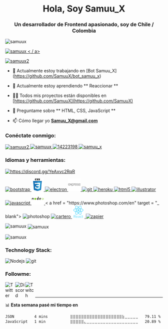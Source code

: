 <h1 align = "center"> Hola, Soy Samuu_X </h1>
<h3 align = "center"> Un desarrollador de Frontend apasionado, soy de Chile / Colombia </h3>

<p align = "left"> <img src = "https://komarev.com/ghpvc/?username=samuux&label=Profile%20views&color=0e75b6&style=flat" alt = "samuux" /> </p>

<p align = "left"> <a href = "https : //github.com/ryo-ma/github-profile-trophy "> <img src =" https://github-profile-trophy.vercel.app/?username=samuux "alt =" samuux "/> < / a> </p>

<p align = "left"> <a href="https://twitter.com/samuux2" target="blank"> <img src = "https://img.shields.io / twitter / follow / samuux2? logo = twitter &style = for-the-badge "alt =" samuux2 "/> </a> </p>

- 🔭 Actualmente estoy trabajando en [Bot Samuu_X] (https://github.com/SamuuX/bot_samuu_x)

- 🌱 Actualmente estoy aprendiendo ** Reaccionar **

- 👨‍💻 Todos mis proyectos están disponibles en [https://github.com/SamuuX](https://github.com/SamuuX)

- 💬 Preguntame sobre ** HTML, CSS, JavaScript **

- 📫 Cómo llegar yo **Samuu_X@gmail.com**

<h3 align = "left"> Conéctate conmigo: </h3>
<p align = "left">
<a href = "https://twitter.com/samuux2" objetivo = "blank"> <img align = "center" src = "https://raw.githubusercontent.com/rahuldkjain/github-profile-readme-generator/master/src/images/icons/Social/twitter.svg" alt = "samuux2" height = "30" width = "40" /> </a>
<a href="https://linkedin.com/in/samuux" target="blank"> <img align = "centro" src = "https: //raw.githubusercontent.com / rahuldkjain / github-profile-readme-generator / master / src / images / icons / Social / linked-in-alt.svg "alt =" samuux "height =" 30 "width =" 40 "/> </ a >
<a href = " https://stackoverflow.com/users/14223198 "target =" blank "> <img align =" center "src =" https://raw.githubusercontent.com/rahuldkjain/github-profile-readme-generator/master/ src / images / icons / Social / stack-overflow.svg "alt =" 14223198 "height =" 30 "width =" 40 "/> </a>
<a href =" https://www.youtube.com/ c / samuu_x "target =" blank "> <img align =" center "src =" https://raw.githubusercontent.com/rahuldkjain/github-profile-readme-generator/master/src/images/icons/Social/ youtube.svg "alt =" samuu_x "altura =" 30 "ancho ="40 "/> </a> <h3 align =" left "> Idiomas y herramientas: </h3>
<a href="https://discord.gg/https://discord.gg/YeAxvc2RqR" target="blank"><img align="center" src="https://raw.githubusercontent.com/rahuldkjain/github-profile-readme-generator/master/src/images/icons/Social/discord.svg" alt="https://discord.gg/YeAxvc2RqR" height="30" width="40" /></a>
</p>


<p align = "left"> <a href="https://getbootstrap.com" target="_blank"> <img src = "https://raw.githubusercontent.com/devicons/devicon/master/icons/ bootstrap / bootstrap-plain-wordmark.svg "alt =" bootstrap "width =" 40 "height =" 40 "/> </a> <a href =" https://www.w3schools.com/css/ "objetivo = "_ blank"> <img src = "https://raw.githubusercontent.com/devicons/devicon/master/icons/css3/css3-original-wordmark.svg" alt = "css3" width = "40" height = "40" /> </a> <a href="https://www.electronjs.org" target="_blank"> <img src = "https: //raw.githubusercontent.com / devicons / devicon / master / icons / electron / electron-original.svg "alt =" electron "width =" 40 "height =" 40 "/> </a> <a href =" https: // expressjs. com "target =" _ blank "> <img src =" https://raw.githubusercontent.com/devicons/devicon/master/icons/express/express-original-wordmark.svg "alt =" express "width =" 40 "height =" 40 "/> </a> <a href="https://git-scm.com/" target="_blank"> <img src =" https://www.vectorlogo.zone/logos /git-scm/git-scm-icon.svg "alt =" git "width =" 40 "height =" 40 "/> </a> <a href =" https://heroku.com "target =" _blank "> <img src = "https://www.vectorlogo.zone/logos/heroku/heroku-icon.svg" alt = "heroku" width = "40" height = "40" /> </a> <a href = " https://www.w3.org/html/ "target =" _ blank "> <img src =" https://raw.githubusercontent.com/devicons/devicon/master/icons/html5/html5-original-wordmark. svg "alt =" html5 "width =" 40 "height =" 40 "/> </a> <a href =" https://www.adobe.com/in/products/illustrator.html "target =" _ en blanco "> <img src =" https://www.vectorlogo.zone/logos/adobe_illustrator/adobe_illustrator-icon.svg "alt =" illustrator "width =" 40 "height =" 40 "/> </a> <a href = "https://developer.mozilla.org/en-US/docs/Web/JavaScript "target =" _ blank "> <img src =" https://raw.githubusercontent.com/devicons/devicon/master/icons/javascript/javascript -original.svg "alt =" javascript "width =" 40 "height =" 40 "/> </a> <a href="https://nodejs.org" target="_blank"> <img src =" https://raw.githubusercontent.com/devicons/devicon/master/icons/nodejs/nodejs-original-wordmark.svg "alt =" nodejs "width =" 40 "height =" 40 "/> </a> < a href = "https://www.photoshop.com/en" target = "_ blank"> <img src = "https://raw.githubusercontent.com/devicons/devicon/master/icons/photoshop/photoshop-line .svg "alt = "photoshop" width = "40" height = "40" /> </a> <a href="https://postman.com" target="_blank"> <img src = "https: // www .vectorlogo.zone / logos / getpostman / getpostman-icon.svg "alt =" cartero "width =" 40 "height =" 40 "/> </a> <a href =" https://reactjs.org/ " target = "_ blank"> <img src = "https://raw.githubusercontent.com/devicons/devicon/master/icons/react/react-original-wordmark.svg" alt = "react" width = "40" height = "40" /> </a> <a href="https://zapier.com" target="_blank"> <img src = "https://www.vectorlogo.zone/logos/zapier/zapier- icono.svg "alt =" zapier "width =" 40 "height =" 40 "/> </a> </p>

<p><img align="left" src="https://github-readme-stats.vercel.app/api/top-langs?username=samuux&show_icons=true&locale=en&layout=compact" alt="samuux" /></p>

<p>&nbsp;<img align="center" src="https://github-readme-stats.vercel.app/api?username=samuux&show_icons=true&locale=en" alt="samuux" /></p>

<p><img align="center" src="https://github-readme-streak-stats.herokuapp.com/?user=samuux&" alt="samuux" /></p>


### Technology Stack:

<p>
  <img alt="Nodejs" src="https://img.shields.io/badge/-Nodejs-43853d?style=flat-square&logo=Node.js&logoColor=white" />
  <img alt="git" src="https://img.shields.io/badge/-Git-F05032?style=flat-square&logo=git&logoColor=white" />
</p>

[twitter]: https://twitter.com/SaMuUx2
[discord]: https://discord.gg/vtrGyhZjkW
[twitch]: https://www.twitch.tv/Samuu_X


### Followme:


[<img align="left" alt="Twitter" width="32px" src="https://api.iconify.design/mdi:twitter.svg?color=%2300fef4&height=32" />][twitter]
[<img align="left" alt="Discord" width="32px" src="https://api.iconify.design/mdi:discord.svg?color=%2300fef4&height=32" />][discord]
[<img align="left" alt="Twitch" width="32px" src="https://api.iconify.design/mdi:twitch.svg?color=%2300fef4&height=32" />][twitch]


<br /><br />

---
📊 **Esta semana pasé mi tiempo en**

<!--START_SECTION:waka-->
```text
JSON         4 mins          ⣿⣿⣿⣿⣿⣿⣿⣿⣿⣿⣿⣿⣿⣿⣿⣿⣿⣿⣿⣷⣀⣀⣀⣀⣀   79.11 % 
JavaScript   1 min           ⣿⣿⣿⣿⣿⣄⣀⣀⣀⣀⣀⣀⣀⣀⣀⣀⣀⣀⣀⣀⣀⣀⣀⣀⣀   20.89 % 
```
<!--END_SECTION:waka-->


